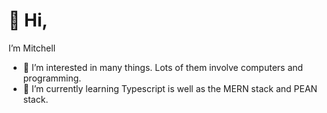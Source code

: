 # 👋 Hi, 
I’m Mitchell
- 👀 I’m interested in many things. Lots of them involve computers and programming.
- 🌱 I’m currently learning Typescript is well as the MERN stack and PEAN stack.
<!--- - 📫 Reach me at opro@windowslive.com --->

<!---
mitchell985/mitchell985 is a ✨ special ✨ repository because its `README.md` (this file) appears on your GitHub profile.
You can click the Preview link to take a look at your changes.
--->
